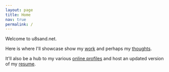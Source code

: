 ```yaml
---
layout: page
title: Home
nav: true
permalink: /
---
```


Welcome to u8sand.net.

Here is where I'll showcase show my [work](/projects/) and perhaps my [thoughts](/blog/).

It'll also be a hub to my various [online profiles](/contact/) and host an updated version of my [resume](/about/).
